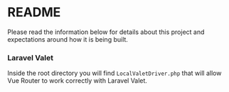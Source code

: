 # README #

Please read the information below for details about this project and expectations 
around how it is being built.

### Laravel Valet
Inside the root directory you will find `LocalValetDriver.php` that will allow Vue Router to work correctly with Laravel Valet.  